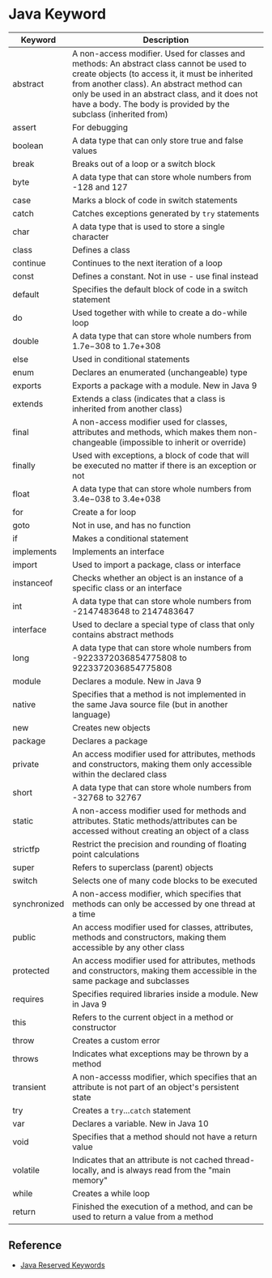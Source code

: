 # Java Keyword

| Keyword      | Description                                                  |
| ------------ | ------------------------------------------------------------ |
| abstract     | A non-access modifier. Used for classes and methods: An abstract class cannot be used to create objects (to access it, it must be inherited from another class). An abstract method can only be used in an abstract class, and it does not have a body. The body is provided by the subclass (inherited from) |
| assert       | For debugging                                                |
| boolean      | A data type that can only store true and false values        |
| break        | Breaks out of a loop or a switch block                       |
| byte         | A data type that can store whole numbers from -128 and 127   |
| case         | Marks a block of code in switch statements                   |
| catch        | Catches exceptions generated by `try` statements             |
| char         | A data type that is used to store a single character         |
| class        | Defines a class                                              |
| continue     | Continues to the next iteration of a loop                    |
| const        | Defines a constant. Not in use - use final instead           |
| default      | Specifies the default block of code in a switch statement    |
| do           | Used together with while to create a do-while loop           |
| double       | A data type that can store whole numbers from 1.7e−308 to 1.7e+308 |
| else         | Used in conditional statements                               |
| enum         | Declares an enumerated (unchangeable) type                   |
| exports      | Exports a package with a module. New in Java 9               |
| extends      | Extends a class (indicates that a class is inherited from another class) |
| final        | A non-access modifier used for classes, attributes and methods, which makes them non-changeable (impossible to inherit or override) |
| finally      | Used with exceptions, a block of code that will be executed no matter if there is an exception or not |
| float        | A data type that can store whole numbers from 3.4e−038 to 3.4e+038 |
| for          | Create a for loop                                            |
| goto         | Not in use, and has no function                              |
| if           | Makes a conditional statement                                |
| implements   | Implements an interface                                      |
| import       | Used to import a package, class or interface                 |
| instanceof   | Checks whether an object is an instance of a specific class or an interface |
| int          | A data type that can store whole numbers from -2147483648 to 2147483647 |
| interface    | Used to declare a special type of class that only contains abstract methods |
| long         | A data type that can store whole numbers from -9223372036854775808 to 9223372036854775808 |
| module       | Declares a module. New in Java 9                             |
| native       | Specifies that a method is not implemented in the same Java source file (but in another language) |
| new          | Creates new objects                                          |
| package      | Declares a package                                           |
| private      | An access modifier used for attributes, methods and constructors, making them only accessible within the declared class |
| short        | A data type that can store whole numbers from -32768 to 32767 |
| static       | A non-access modifier used for methods and attributes. Static methods/attributes can be accessed without creating an object of a class |
| strictfp     | Restrict the precision and rounding of floating point calculations |
| super        | Refers to superclass (parent) objects                        |
| switch       | Selects one of many code blocks to be executed               |
| synchronized | A non-access modifier, which specifies that methods can only be accessed by one thread at a time |
| public       | An access modifier used for classes, attributes, methods and constructors, making them accessible by any other class |
| protected    | An access modifier used for attributes, methods and constructors, making them accessible in the same package and subclasses |
| requires     | Specifies required libraries inside a module. New in Java 9  |
| this         | Refers to the current object in a method or constructor      |
| throw        | Creates a custom error                                       |
| throws       | Indicates what exceptions may be thrown by a method          |
| transient    | A non-accesss modifier, which specifies that an attribute is not part of an object's persistent state |
| try          | Creates a `try`...`catch` statement                          |
| var          | Declares a variable. New in Java 10                          |
| void         | Specifies that a method should not have a return value       |
| volatile     | Indicates that an attribute is not cached thread-locally, and is always read from the "main memory" |
| while        | Creates a while loop                                         |
| return       | Finished the execution of a method, and can be used to return a value from a method |

## Reference
- [Java Reserved Keywords](https://www.w3schools.com/java/java_ref_keywords.asp)